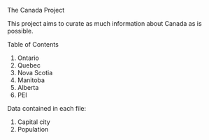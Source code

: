 The Canada Project

This project aims to curate as much information about Canada as is possible.

Table of Contents
1. Ontario
2. Quebec
3. Nova Scotia
4. Manitoba
5. Alberta
6. PEI

Data contained in each file:
1. Capital city
2. Population

